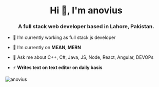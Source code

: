 <h1 align="center">Hi 👋, I'm  anovius</h1>
<h3 align="center">A full stack web developer based in Lahore, Pakistan.</h3>


- 🔭 I’m currently working as full stack js developer

- 🌱 I’m currently on **MEAN, MERN**

- 💬 Ask me about C++, C#, Java, JS, Node, React, Angular, DEVOPs


- ⚡ **Writes text on text editor on daily basis**

<p><img align="center" src="https://github-readme-stats.vercel.app/api/top-langs?username=anovius&show_icons=true&locale=en&layout=compact" alt="anovius" /></p>
